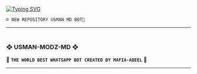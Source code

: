 <a href="https://git.io/typing-svg"><img src="https://readme-typing-svg.demolab.com?font=Black+Ops+One&size=100&pause=1000&color=FF033E&center=true&width=1000&height=200&lines=USMAN-MODZ-MD" alt="Typing SVG" /></a>
  </p>

`© NEW REPOSITORY USMAN MD BOT💛`

---------

### <br>  ❖ USMAN-MODZ-MD ❖
🔰 **`THE WORLD BEST WHATSAPP BOT CREATED BY MAFIA-ADEEL`** 🔰

----------
